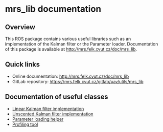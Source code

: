 # mrs_lib documentation

## Overview

This ROS package contains various useful libraries such as an implementation of the Kalman filter or the Parameter loader.
Documentation of this package is available at http://mrs.felk.cvut.cz/doc/mrs_lib.

## Quick links

* Online documentation: <a href="http://mrs.felk.cvut.cz/doc/mrs_lib" target="_blank">http://mrs.felk.cvut.cz/doc/mrs_lib</a>
* GitLab repository: <a href="https://mrs.felk.cvut.cz/gitlab/uav/utils/mrs_lib" target="_blank">https://mrs.felk.cvut.cz/gitlab/uav/utils/mrs_lib</a>

## Documentation of useful classes

* [Linear Kalman filter implementation](http://mrs.felk.cvut.cz/doc/mrs_lib/classmrs__lib_1_1Lkf.html)
* [Unscented Kalman filter implementation](http://mrs.felk.cvut.cz/doc/mrs_lib/classmrs__lib_1_1Ukf.html)
* [Parameter loading helper](http://mrs.felk.cvut.cz/doc/mrs_lib/classmrs__lib_1_1ParamLoader.html)
* [Profiling tool](http://mrs.felk.cvut.cz/doc/mrs_lib/classmrs__lib_1_1Profiler.html)
